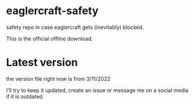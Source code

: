 # eaglercraft-safety
safety repo in case eaglercraft gets (inevitably) blocked.

This is the official offline download.

# Latest version
the version file right now is from 3/11/2022

I'll try to keep it updated, create an issue or message me on a social media if it is outdated.
